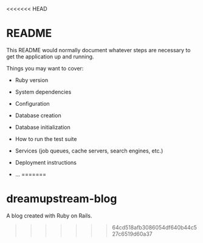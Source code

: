 <<<<<<< HEAD
# README

This README would normally document whatever steps are necessary to get the
application up and running.

Things you may want to cover:

* Ruby version

* System dependencies

* Configuration

* Database creation

* Database initialization

* How to run the test suite

* Services (job queues, cache servers, search engines, etc.)

* Deployment instructions

* ...
=======
# dreamupstream-blog
A blog created with Ruby on Rails.
>>>>>>> 64cd518afb3086054df640b44c527c6519d60a37
